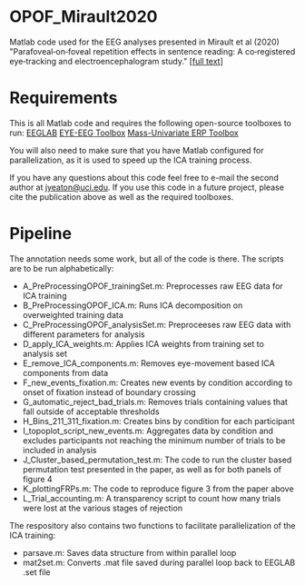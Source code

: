# OPOF_Mirault2020
Matlab code used for the EEG analyses presented in Mirault et al (2020) "Parafoveal‐on‐foveal repetition effects in sentence reading: A co‐registered eye‐tracking and electroencephalogram study." [[full text](https://onlinelibrary.wiley.com/doi/epdf/10.1111/psyp.13553)]

# Requirements
This is all Matlab code and requires the following open-source toolboxes to run:
[EEGLAB](https://sccn.ucsd.edu/eeglab/index.php)
[EYE-EEG Toolbox](http://www2.hu-berlin.de/eyetracking-eeg/)
[Mass-Univariate ERP Toolbox](https://openwetware.org/wiki/Mass_Univariate_ERP_Toolbox)

You will also need to make sure that you have Matlab configured for parallelization, as it is used to speed up the ICA training process.

If you have any questions about this code feel free to e-mail the second author at jyeaton@uci.edu. If you use this code in a future project, please cite the publication above as well as the required toolboxes.

# Pipeline
The annotation needs some work, but all of the code is there. The scripts are to be run alphabetically:
- A_PreProcessingOPOF_trainingSet.m: Preprocesses raw EEG data for ICA training
- B_PreProcessingOPOF_ICA.m: Runs ICA decomposition on overweighted training data
- C_PreProcessingOPOF_analysisSet.m: Preproceeses raw EEG data with different parameters for analysis
- D_apply_ICA_weights.m: Applies ICA weights from training set to analysis set
- E_remove_ICA_components.m: Removes eye-movement based ICA components from data 
- F_new_events_fixation.m: Creates new events by condition according to onset of fixation instead of boundary crossing
- G_automatic_reject_bad_trials.m: Removes trials containing values that fall outside of acceptable thresholds
- H_Bins_211_311_fixation.m: Creates bins by condition for each participant
- I_topoplot_script_new_events.m: Aggregates data by condition and excludes participants not reaching the minimum number of trials to be included in analysis
- J_Cluster_based_permutation_test.m: The code to run the cluster based permutation test presented in the paper, as well as for both panels of figure 4
- K_plottingFRPs.m: The code to reproduce figure 3 from the paper above
- L_Trial_accounting.m: A transparency script to count how many trials were lost at the various stages of rejection

The respository also contains two functions to facilitate parallelization of the ICA training:
- parsave.m: Saves data structure from within parallel loop
- mat2set.m: Converts .mat file saved during parallel loop back to EEGLAB .set file
